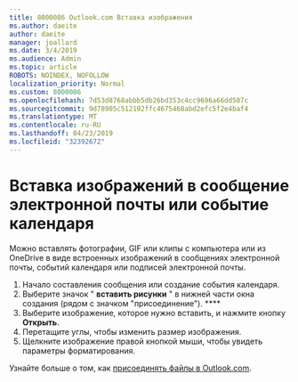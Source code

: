 ```yaml
---
title: 8000086 Outlook.com Вставка изображения
ms.author: daeite
author: daeite
manager: joallard
ms.date: 3/4/2019
ms.audience: Admin
ms.topic: article
ROBOTS: NOINDEX, NOFOLLOW
localization_priority: Normal
ms.custom: 8000086
ms.openlocfilehash: 7d53d8768abbb5db26bd353c4cc9696a66dd507c
ms.sourcegitcommit: 9d78905c512192ffc4675468abd2efc5f2e4baf4
ms.translationtype: MT
ms.contentlocale: ru-RU
ms.lasthandoff: 04/23/2019
ms.locfileid: "32392672"
---
```

# <a name="insert-pictures-in-an-email-message-or-calendar-event"></a>Вставка изображений в сообщение электронной почты или событие календаря

Можно вставлять фотографии, GIF или клипы с компьютера или из OneDrive в виде встроенных изображений в сообщениях электронной почты, событий календаря или подписей электронной почты.

1. Начало составления сообщения или создание события календаря.
2. Выберите значок " **вставить рисунки** " в нижней части окна создания (рядом с значком "присоединение"). ****
3. Выберите изображение, которое нужно вставить, и нажмите кнопку **Открыть**.
4. Перетащите углы, чтобы изменить размер изображения.
5. Щелкните изображение правой кнопкой мыши, чтобы увидеть параметры форматирования.

Узнайте больше о том, как [присоединять файлы в Outlook.com](https://support.office.com/article/8d7c1ea7-4e5f-44ce-bb6e-c5fcc92ba9ab).